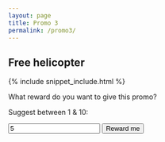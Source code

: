 ```yaml
---
layout: page
title: Promo 3
permalink: /promo3/
---
```


## Free helicopter

{% include snippet_include.html %}

What reward do you want to give this promo?

Suggest between 1 & 10:
<form>
<input type="text" value="5" id="promovalue"/>
<input type="button" value="Reward me" onClick="rewardExperiment(parseFloat($(promovalue).val()))"/>
</form>